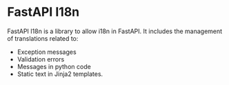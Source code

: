 # FastAPI I18n

FastAPI I18n is a library to allow i18n in FastAPI. It includes the management of translations related to:

- Exception messages
- Validation errors
- Messages in python code 
- Static text in Jinja2 templates.
